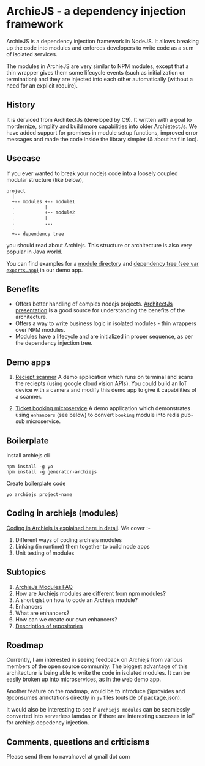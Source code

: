 # ArchieJS - a dependency injection framework

ArchieJS is a dependency injection framework in NodeJS. It allows breaking up the code into modules and enforces developers to write code as a sum of isolated services. 

The modules in ArchieJS are very similar to NPM modules, except that a thin wrapper gives them some lifecycle events (such as initialization or termination) and they are injected into each other automatically (without a need for an explicit require). 


## History

It is derviced from ArchitectJs (developed by C9). It written with a goal to mordernize, simplify and build more capabilities into older ArchietectJs. We have added support for promises in module setup functions, improved error messages and made the code inside the library simpler (& about half in loc).


## Usecase

If you ever wanted to break your nodejs code into a loosely coupled modular structure (like below),

```
project
  |
  +-- modules +-- module1
  .           | 
  .           +-- module2
  .           |
  .           ...  
  .   
  +-- dependency tree
```

you should read about Archiejs. This structure or architecture is also very popular in Java world.

You can find examples for a [module directory](https://github.com/archiejs/demo-basicapp-googlecloudvision-reciept-scanner/tree/master/modules) and [dependency tree (see var `exports.app`)](https://github.com/archiejs/demo-basicapp-googlecloudvision-reciept-scanner/blob/master/deptree.js) in our demo app.


## Benefits

* Offers better handling of complex nodejs projects. [ArchitectJs presentation](http://www.slideshare.net/sergimansilla/architecting-large-nodejs-applications-14912706) is a good source for understanding the benefits of the architecture.
* Offers a way to write business logic in isolated modules - thin wrappers over NPM modules. 
* Modules have a lifecycle and are initialized in proper sequence, as per the dependency injection tree.


## Demo apps

1. [Reciept scanner](https://github.com/archiejs/demo-basicapp-googlecloudvision-reciept-scanner) 
  A demo application which runs on terminal and scans the reciepts (using google cloud vision APIs). You could build an IoT device with a camera and modify this demo app to give it capabilities of a scanner.

2. [Ticket booking microservice](https://github.com/archiejs/demo-webapp-mongo-redis-ticket_booking) 
  A demo application which demonstrates using `enhancers` (see below) to convert `booking` module into redis pub-sub microservice.


## Boilerplate

Install archiejs cli

```
npm install -g yo
npm install -g generator-archiejs
```

Create boilerplate code

```
yo archiejs project-name
```

## Coding in archiejs (modules)

[Coding in Archiejs is explained here in detail](https://github.com/archiejs/archiejs-docs/blob/master/modules.md).
We cover :-

1. Different ways of coding archiejs modules
2. Linking (in runtime) them together to build node apps
3. Unit testing of modules


## Subtopics

1. [ArchieJs Modules FAQ](https://github.com/archiejs/archiejs-docs/blob/master/modules_faq.md)
  1. How are Archiejs modules are different from npm modules?
  2. A short gist on how to code an Archiejs module?
2. Enhancers
  1. What are enhancers?
  2. How can we create our own enhancers?
3. [Description of repositories](https://github.com/archiejs/archiejs-docs/blob/master/about_repositories.md)


## Roadmap 

Currently, I am interested in seeing feedback on Archiejs from various members of the open source community. The biggest advantage of this architecture is being able to write the code in isolated modules. It can be easily broken up into microservices, as in the web demo app.

Another feature on the roadmap, would be to introduce @provides and @consumes annotations directly in `js` files (outside of package.json).

It would also be interesting to see if `archiejs modules` can be seamlessly converted into serverless lamdas or if there are interesting usecases in IoT for archiejs depedency injection. 


## Comments, questions and criticisms

Please send them to navalnovel at gmail dot com
